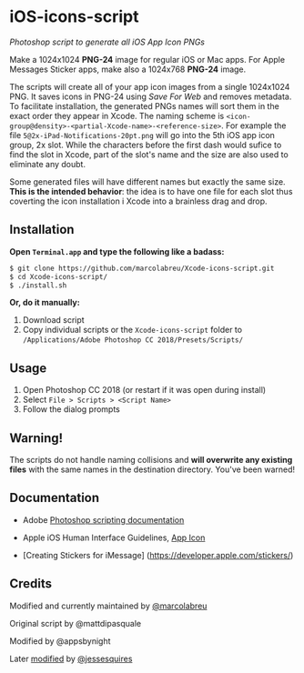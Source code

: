 # iOS-icons-script

*Photoshop script to generate all iOS App Icon PNGs*

Make a 1024x1024 **PNG-24** image for regular iOS or Mac apps. For Apple Messages Sticker apps, make also a 1024x768 **PNG-24** image.

The scripts will create all of your app icon images from a single 1024x1024 PNG. It saves icons in PNG-24 using *Save For Web* and removes metadata. To facilitate installation, the generated PNGs names will sort them in the exact order they appear in Xcode. The naming scheme is `<icon-group@density>-<partial-Xcode-name>-<reference-size>`. For example the file `5@2x-iPad-Notifications-20pt.png` will go into the 5th iOS app icon group, 2x slot. While the characters before the first dash would sufice to find the slot in Xcode, part of the slot's name and the size are also used to eliminate any doubt.

Some generated files will have different names but exactly the same size. **This is the intended behavior**: the idea is to have one file for each slot thus coverting the icon installation i Xcode into a brainless drag and drop.

## Installation

**Open `Terminal.app` and type the following like a badass:**
```bash
$ git clone https://github.com/marcolabreu/Xcode-icons-script.git
$ cd Xcode-icons-script/
$ ./install.sh
```
**Or, do it manually:**

1. Download script
2. Copy individual scripts or the `Xcode-icons-script` folder to `/Applications/Adobe Photoshop CC 2018/Presets/Scripts/`

## Usage

1. Open Photoshop CC 2018 (or restart if it was open during install)
2. Select `File > Scripts > <Script Name>`
3. Follow the dialog prompts

## Warning!

The scripts do not handle naming collisions and **will overwrite any existing files** with the same names in the destination directory. You've been warned!

## Documentation

* Adobe [Photoshop scripting documentation](http://www.adobe.com/devnet/photoshop/scripting.html)

* Apple iOS Human Interface Guidelines, [App Icon](https://developer.apple.com/ios/human-interface-guidelines/icons-and-images/app-icon/)

* [Creating Stickers for iMessage] (https://developer.apple.com/stickers/)

## Credits

Modified and currently maintained by [@marcolabreu](https://github.com/marcolabreu)

Original script by @mattdipasquale

Modified by @appsbynight

Later [modified](https://github.com/jessesquires/iOS-icons-script) by [@jessesquires](https://github.com/jessesquires)
